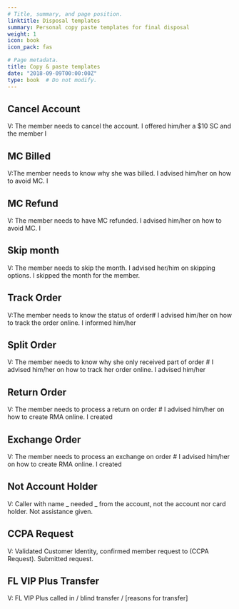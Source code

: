 ```yaml
---
# Title, summary, and page position.
linktitle: Disposal templates
summary: Personal copy paste templates for final disposal
weight: 1
icon: book
icon_pack: fas

# Page metadata.
title: Copy & paste templates
date: "2018-09-09T00:00:00Z"
type: book  # Do not modify.
---
```


## Cancel Account

V: The member needs to cancel the account.
I offered him/her a $10 SC and the member
I

## MC Billed

V:The member needs to know why she was billed.
I advised him/her on how to avoid MC.
I

## MC Refund

V: The member needs to have MC refunded.
I advised him/her on how to avoid MC.
I

## Skip month

V: The member needs to skip the month.
I advised her/him on skipping options.
I skipped the month for the member.

## Track Order

V:The member needs to know the status of order# I advised him/her on how to track the order online.
I informed him/her

## Split Order

V: The member needs to know why she only received part of order # I advised him/her on how to track her order online.
I advised him/her

## Return Order

V: The member needs to process a return on order # I advised him/her on how to create RMA online.
I created

## Exchange Order

V: The member needs to process an exchange on order # I advised him/her on how to create RMA online.
I created

## Not Account Holder

V: Caller with name _ needed _ from the account, not the account nor card holder. Not assistance given.

## CCPA Request

V: Validated Customer Identity, confirmed member request to (CCPA Request). Submitted request.

## FL VIP Plus Transfer

V: FL VIP Plus called in / blind transfer / [reasons for transfer]
